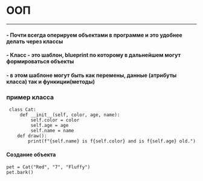 # ООП

------------


#### - Почти всегда оперируем объектами в программе и это удобнее делать через классы
#### - Класс - это шаблон, blueprint по которому в дальнейшем могут формироваться объекты 
#### - в этом шаблоне могут быть как перемены, данные (атрибуты класса) так и функиции(методы) 

### пример класса 
     class Cat:
	     def __init__(self, color, age, name):
		     self.color = color
			 self.age = age
			 self.name = name
	    def draw():
		    print(f"{self.name} is f{self.color} and is f{self.age} old.")

#### Создание объекта
    pet = Cat("Red", "7", "Fluffy")
    pet.bark()  
